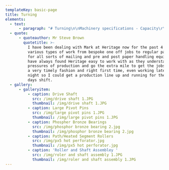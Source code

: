 ```yaml
---
templateKey: basic-page
title: Turning
elements:
  - text:
      - paragraph: "# Turning\n\nMachinery specifications - Capacity\r\n\nLathe - Colchester Mascot 1600\r\n\n3 metres/120 inches between centres \r\n\nLathe – Triumph 2000\r\n\n1.27 metres/50 inches between centres\r\n\nFitted with DRO for precision work\r\n\nFour jaw chuck and face plate work undertaken"
  - quote:
      - quoteauthor: Mr Steve Brown
        quotetitle: >-
          I have been dealing with Mark at Heritage now for the past 4 years for
          various types of work from bespoke one off jobs to regular parts made
          for all sorts of mailing and pre and post paper handling equipment. I
          have always found Heritage easy to work with as they understand the
          pressures of production and go the extra mile to get the jobs done in
          a very timely fashion and right first time, even working late into the
          night so I could get a production line up and running for the next
          days shift.
  - gallery:
      - galleryitem:
          - caption: Drive Shaft
            src: /img/drive shaft 1.JPG
            thumbnail: /img/drive shaft 1.JPG
          - caption: Large Pivot Pins
            src: /img/large pivot pins 1.JPG
            thumbnail: /img/large pivot pins 1.JPG
          - caption: Phospher Bronze Bearings
            src: /img/phosphor bronze bearing 2.jpg
            thumbnail: /img/phosphor bronze bearing 2.jpg
          - caption: Path/Heated Segment Rollers
            src: /img/px5 hot perforator.jpg
            thumbnail: /img/px5 hot perforator.jpg
          - caption: 'Roller and Shaft Assembley '
            src: /img/roler and shaft assembly 1.JPG
            thumbnail: /img/roler and shaft assembly 1.JPG
---
```


